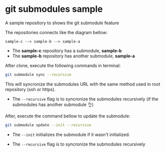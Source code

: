 # git submodules sample

A sample repository to shows the git submodule feature

The repositories connects like the diagram bellow:

```
sample-c --> sample-b --> sample-a
```
- The **sample-c** repository has a submodule, **sample-b**
- The **sample-b** repository has another submodule, **sample-a**

After clone, execute the following commands in terminal:

```sh
git submodule sync --recursive
```

This will syncronize the submodules URL with the same method used in root repository (ssh or https).

 - The ```--recursive``` flag is to syncronize the submodules recursively (if the submodules has another submodule 👌)

After, execute the command bellow to update the submodule:

```sh
git submodule update --init --recursive
```

- The ```--init``` initializes the submodule if it wasn't initialized.

- The ```--recursive``` flag is to syncronize the submodules recursively
